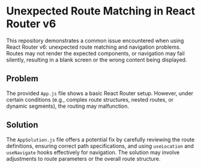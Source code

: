 # Unexpected Route Matching in React Router v6

This repository demonstrates a common issue encountered when using React Router v6: unexpected route matching and navigation problems.  Routes may not render the expected components, or navigation may fail silently, resulting in a blank screen or the wrong content being displayed.

## Problem

The provided `App.js` file shows a basic React Router setup.  However, under certain conditions (e.g., complex route structures, nested routes, or dynamic segments), the routing may malfunction.

## Solution

The `AppSolution.js` file offers a potential fix by carefully reviewing the route definitions, ensuring correct path specifications, and using `useLocation` and `useNavigate` hooks effectively for navigation.  The solution may involve adjustments to route parameters or the overall route structure.